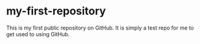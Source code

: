 # my-first-repository
This is my first public repository on GitHub.
It is simply a test repo for me to get used to using GitHub.
